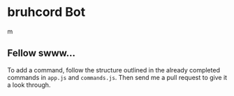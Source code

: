 # bruhcord Bot
m

## Fellow swww...
To add a command, follow the structure outlined in the already completed commands in ```app.js``` and ```commands.js```. Then send me a pull request to give it a look through.
